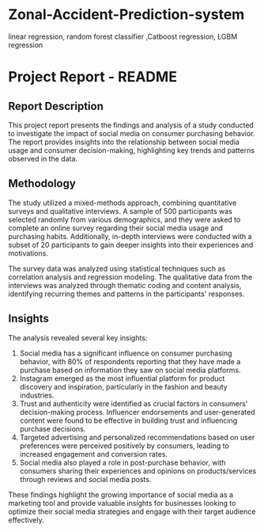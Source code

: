 # Zonal-Accident-Prediction-system
linear regression, random forest classifier ,Catboost regression, LGBM regression
# Project Report - README

## Report Description
This project report presents the findings and analysis of a study conducted to investigate the impact of social media on consumer purchasing behavior. The report provides insights into the relationship between social media usage and consumer decision-making, highlighting key trends and patterns observed in the data.

## Methodology
The study utilized a mixed-methods approach, combining quantitative surveys and qualitative interviews. A sample of 500 participants was selected randomly from various demographics, and they were asked to complete an online survey regarding their social media usage and purchasing habits. Additionally, in-depth interviews were conducted with a subset of 20 participants to gain deeper insights into their experiences and motivations.

The survey data was analyzed using statistical techniques such as correlation analysis and regression modeling. The qualitative data from the interviews was analyzed through thematic coding and content analysis, identifying recurring themes and patterns in the participants' responses.

## Insights
The analysis revealed several key insights:

1. Social media has a significant influence on consumer purchasing behavior, with 80% of respondents reporting that they have made a purchase based on information they saw on social media platforms.
2. Instagram emerged as the most influential platform for product discovery and inspiration, particularly in the fashion and beauty industries.
3. Trust and authenticity were identified as crucial factors in consumers' decision-making process. Influencer endorsements and user-generated content were found to be effective in building trust and influencing purchase decisions.
4. Targeted advertising and personalized recommendations based on user preferences were perceived positively by consumers, leading to increased engagement and conversion rates.
5. Social media also played a role in post-purchase behavior, with consumers sharing their experiences and opinions on products/services through reviews and social media posts.

These findings highlight the growing importance of social media as a marketing tool and provide valuable insights for businesses looking to optimize their social media strategies and engage with their target audience effectively.
